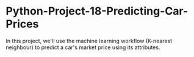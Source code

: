 # Python-Project-18-Predicting-Car-Prices
In this project, we'll use the machine learning workflow (K-nearest neighbour) to predict a car's market price using its attributes.
